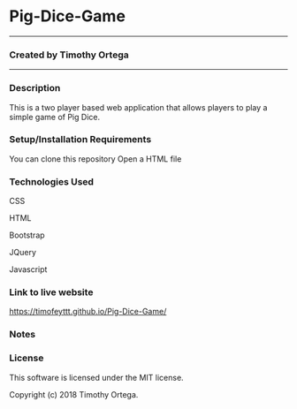 # Pig-Dice-Game
-------------------------------------------------------------------------------------------------------------------------------

### Created by Timothy Ortega
-------------------------------------------------------------------------------------------------------------------------------

### Description
This is a two player based web application that allows players to play a simple game of Pig Dice.

### Setup/Installation Requirements
You can clone this repository
Open a HTML file

### Technologies Used
CSS

HTML

Bootstrap

JQuery

Javascript

### Link to live website
 https://timofeyttt.github.io/Pig-Dice-Game/

### Notes

### License
This software is licensed under the MIT license.

Copyright (c) 2018 Timothy Ortega.
